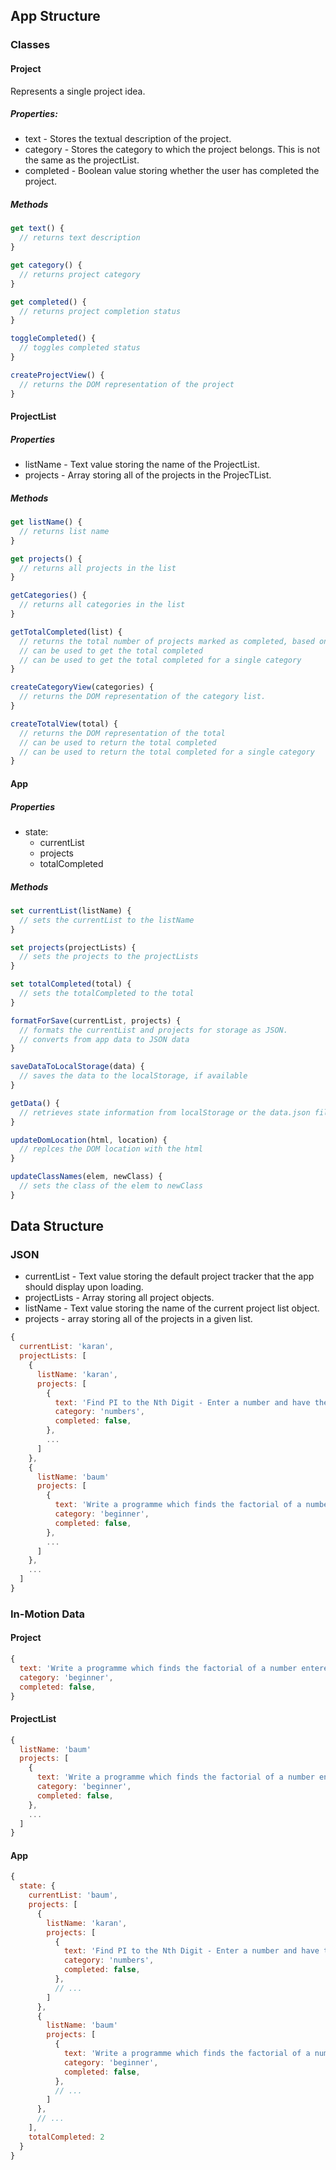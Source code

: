 
## App Structure

### Classes

#### Project
Represents a single project idea.

##### Properties: 
* text - Stores the textual description of the project.
* category - Stores the category to which the project belongs. This is not the same as the projectList.
* completed - Boolean value storing whether the user has completed the project.

##### Methods
```js
get text() {
  // returns text description
}

get category() {
  // returns project category
}

get completed() {
  // returns project completion status
}

toggleCompleted() {
  // toggles completed status
}

createProjectView() {
  // returns the DOM representation of the project
}
```

#### ProjectList
##### Properties
* listName - Text value storing the name of the ProjectList.
* projects - Array storing all of the projects in the ProjecTList.

##### Methods
```js
get listName() {
  // returns list name
}

get projects() {
  // returns all projects in the list
}

getCategories() {
  // returns all categories in the list
}

getTotalCompleted(list) {
  // returns the total number of projects marked as completed, based on the submitted list.
  // can be used to get the total completed
  // can be used to get the total completed for a single category
}

createCategoryView(categories) {
  // returns the DOM representation of the category list.
}

createTotalView(total) {
  // returns the DOM representation of the total
  // can be used to return the total completed
  // can be used to return the total completed for a single category
}
```

#### App

##### Properties
* state:
  * currentList
  * projects
  * totalCompleted

##### Methods

```js
set currentList(listName) {
  // sets the currentList to the listName 
}

set projects(projectLists) {
  // sets the projects to the projectLists
}

set totalCompleted(total) {
  // sets the totalCompleted to the total
}

formatForSave(currentList, projects) {
  // formats the currentList and projects for storage as JSON.
  // converts from app data to JSON data
}

saveDataToLocalStorage(data) {
  // saves the data to the localStorage, if available
}

getData() {
  // retrieves state information from localStorage or the data.json file, assuming I can get that to work.
}

updateDomLocation(html, location) {
  // replces the DOM location with the html
}

updateClassNames(elem, newClass) {
  // sets the class of the elem to newClass
}
```

## Data Structure

### JSON

* currentList - Text value storing the default project tracker that the app should display upon loading.
* projectLists - Array storing all project objects.
* listName - Text value storing the name of the current project list object.
* projects - array storing all of the projects in a given list.

```js
{
  currentList: 'karan',
  projectLists: [
    {
      listName: 'karan',
      projects: [
        {
          text: 'Find PI to the Nth Digit - Enter a number and have the program generate PI up to that many decimal places. Keep a limit to how far the program will go.',
          category: 'numbers',
          completed: false,
        },
        ...
      ]
    },
    {
      listName: 'baum'
      projects: [
        {
          text: 'Write a programme which finds the factorial of a number entered by the user. (check for all conditions).',
          category: 'beginner',
          completed: false,
        },
        ...
      ]
    },
    ...
  ]
}
```

### In-Motion Data

#### Project

```js
{
  text: 'Write a programme which finds the factorial of a number entered by the user. (check for all conditions).',
  category: 'beginner',
  completed: false,
}
```

#### ProjectList

```js
{
  listName: 'baum'
  projects: [
    {
      text: 'Write a programme which finds the factorial of a number entered by the user. (check for all conditions).',
      category: 'beginner',
      completed: false,
    },
    ...
  ]
}
```

#### App

```js
{
  state: {
    currentList: 'baum',
    projects: [
      {
        listName: 'karan',
        projects: [
          {
            text: 'Find PI to the Nth Digit - Enter a number and have the program generate PI up to that many decimal places. Keep a limit to how far the program will go.',
            category: 'numbers',
            completed: false,
          },
          // ...
        ]
      },
      {
        listName: 'baum'
        projects: [
          {
            text: 'Write a programme which finds the factorial of a number entered by the user. (check for all conditions).',
            category: 'beginner',
            completed: false,
          },
          // ...
        ]
      },
      // ...
    ],
    totalCompleted: 2
  } 
}
```